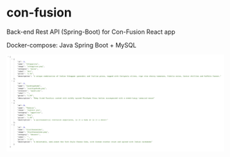 # con-fusion
Back-end Rest API (Spring-Boot) for Con-Fusion React app

Docker-compose: Java Spring Boot + MySQL

<img src = "Screenshot.png">

